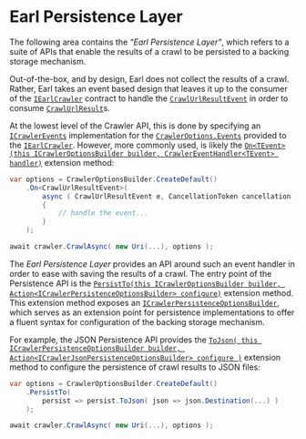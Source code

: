 # Earl Persistence Layer

The following area contains the *"Earl Persistence Layer"*, which refers to a suite of APIs that enable the results of a crawl to be persisted to a backing storage mechanism. 

Out-of-the-box, and by design, Earl does not collect the results of a crawl. Rather, Earl takes an event based design that leaves it up to the consumer of the [`IEarlCrawler`](https://github.com/Cryptoc1/earl/blob/develop/src/Crawler/Abstractions/IEarlCrawler.cs) contract to handle the [`CrawlUrlResultEvent`](https://github.com/Cryptoc1/earl/blob/develop/src/Crawler/Abstractions/Events/ICrawlerEvents.cs#L41) in order to consume [`CrawlUrlResult`](https://github.com/Cryptoc1/earl/blob/develop/src/Crawler/Abstractions/CrawlUrlResult.cs)s.

At the lowest level of the Crawler API, this is done by specifying an [`ICrawlerEvents`](https://github.com/Cryptoc1/earl/blob/develop/src/Crawler/Abstractions/Events/ICrawlerEvents.cs#L5) implementation for the [`CrawlerOptions.Events`](https://github.com/Cryptoc1/earl/blob/develop/src/Crawler/Abstractions/Configuration/CrawlerOptions.cs#L9) provided to the [`IEarlCrawler`](https://github.com/Cryptoc1/earl/blob/develop/src/Crawler/Abstractions/IEarlCrawler.cs). However, more commonly used, is likely the [`On<TEvent>(this ICrawlerOptionsBuilder builder, CrawlerEventHandler<TEvent> handler)`](https://github.com/Cryptoc1/earl/blob/develop/src/Crawler/Events/Configuration/ICrawlerOptionsBuilderEventExtensions.cs#L13) extension method:

```csharp
var options = CrawlerOptionsBuilder.CreateDefault()
    .On<CrawlUrlResultEvent>(
        async ( CrawlUrlResultEvent e, CancellationToken cancellation ) =>
        {
            // handle the event...
        }
    );

await crawler.CrawlAsync( new Uri(...), options );
```

The *Earl Persistence Layer* provides an API around such an event handler in order to ease with saving the results of a crawl. The entry point of the Persistence API is the [`PersistTo(this ICrawlerOptionsBuilder builder, Action<ICrawlerPersistenceOptionsBuilder> configure)`](https://github.com/Cryptoc1/earl/blob/develop/src/Crawler/Persistence/Persistence/Configuration/CrawlerOptionsBuilderPersistenceExtensions.cs#L17) extension method. This extension method exposes an [`ICrawlerPersistenceOptionsBuilder`](https://github.com/Cryptoc1/earl/blob/develop/src/Crawler/Persistence/Abstractions/Configuration/ICrawlerPersistenceOptionsBuilder.cs#L4), which serves as an extension point for persistence implementations to offer a fluent syntax for configuration of the backing storage mechanism. 

For example, the JSON Persistence API provides the [`ToJson( this ICrawlerPersistenceOptionsBuilder builder, Action<ICrawlerJsonPersistenceOptionsBuilder> configure )`](https://github.com/Cryptoc1/earl/blob/develop/src/Crawler/Persistence/Json/CrawlerPersistenceBuilderJsonExtensions.cs#L12) extension method to configure the persistence of crawl results to JSON files:

```csharp
var options = CrawlerOptionsBuilder.CreateDefault()
    .PersistTo(
        persist => persist.ToJson( json => json.Destination(...) )
    );

await crawler.CrawlAsync( new Uri(...), options );
```